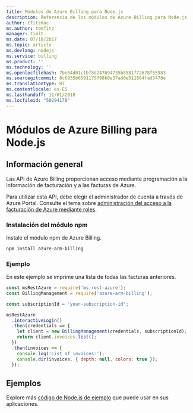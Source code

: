 ```yaml
---
title: Módulos de Azure Billing para Node.js
description: Referencia de los módulos de Azure Billing para Node.js
author: tfitzmac
ms.author: tomfitz
manager: timlt
ms.date: 07/18/2017
ms.topic: article
ms.devlang: nodejs
ms.service: billing
ms.product: ''
ms.technology: ''
ms.openlocfilehash: 7be64d01c1bf8d247694735b8581f72678f55983
ms.sourcegitcommit: 8c6935b6591175798b8e37ad0e511864fad3478e
ms.translationtype: HT
ms.contentlocale: es-ES
ms.lasthandoff: 11/01/2018
ms.locfileid: "50294178"
---
```

# <a name="azure-billing-modules-for-nodejs"></a>Módulos de Azure Billing para Node.js

## <a name="overview"></a>Información general
Las API de Azure Billing proporcionan acceso mediante programación a la información de facturación y a las facturas de Azure.

Para utilizar esta API, debe elegir el administrador de cuenta a través de Azure Portal. Consulte el tema sobre [administración del acceso a la facturación de Azure mediante roles](https://docs.microsoft.com/azure/billing/billing-manage-access).

### <a name="install-the-npm-module"></a>Instalación del módulo npm 

Instale el módulo npm de Azure Billing. 

```bash
npm install azure-arm-billing
```
### <a name="example"></a>Ejemplo 
 
En este ejemplo se imprime una lista de todas las facturas anteriores.
 
```javascript 
const msRestAzure = require('ms-rest-azure');
const BillingManagement = require('azure-arm-billing');

const subscriptionId = 'your-subscription-id';

msRestAzure
  .interactiveLogin()
  .then(credentials => {
    let client = new BillingManagement(credentials, subscriptionId);
    return client.invoices.list();
  })
  .then(invoices => {
    console.log('List of invoices:');
    console.dir(invoices, { depth: null, colors: true });
  });
``` 


## <a name="samples"></a>Ejemplos

Explore más [código de Node.js de ejemplo](https://azure.microsoft.com/resources/samples/?platform=nodejs) que puede usar en sus aplicaciones.
